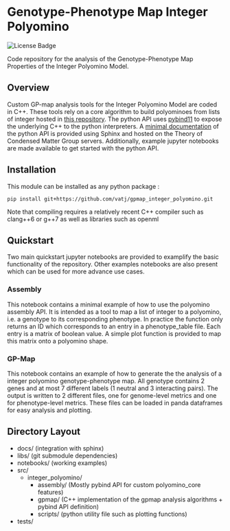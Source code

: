 # Genotype-Phenotype Map Integer Polyomino
![License Badge](https://img.shields.io/github/license/vatj/gpmap_integer_polyomino?style=plastic)

Code repository for the analysis of the Genotype-Phenotype Map Properties of the Integer Polyomino Model.

## Overview
Custom GP-map analysis tools for the Integer Polyomino Model are coded in C++. These tools rely on a core algorithm to build polyominoes from lists of integer hosted in [this repository](https://github.com/ASLeonard/polyomino_core). 
The python API uses [pybind11](https://pybind11.readthedocs.io/en/stable/) to expose the underlying C++ to the python interpreters. A [minimal documentation](http://files.tcm.phy.cam.ac.uk/~vatj2/gpmap_integer_polyomino/) of the python API is provided using Sphinx and hosted on the Theory of Condensed Matter Group servers.
Additionally, example jupyter notebooks are made available to get started with the python API.

## Installation

This module can be installed as any python package :
```shell
pip install git+https://github.com/vatj/gpmap_integer_polyomino.git
```
Note that compiling requires a relatively recent C++ compiler such as clang++6 or g++7 as well as libraries such as openml

## Quickstart

Two main quickstart jupyter notebooks are provided to examplify the basic functionality of the repository. Other examples notebooks are also present which can be used for more advance use cases.

### Assembly

This notebook contains a minimal example of how to use the polyomino assembly API. It is intended as a tool to map a list of integer to a polyomino, i.e. a genotype to its corresponding phenotype. In practice the function only returns an ID which corresponds to an entry in a phenotype_table file. Each entry is a matrix of boolean value. A simple plot function is provided to map this matrix onto a polyomino shape.

### GP-Map

This notebook contains an example of how to generate the the analysis of a integer polyomino genotype-phenotype map. All genotype contains 2 genes and at most 7 different labels (1 neutral and 3 interacting pairs). The output is written to 2 different files, one for genome-level metrics and one for phenotype-level metrics. These files can be loaded in panda dataframes for easy analysis and plotting.

## Directory Layout

+ docs/ (integration with sphinx)
+ libs/ (git submodule dependencies)
+ notebooks/ (working examples)
+ src/
  + integer_polyomino/
    + assembly/ (Mostly pybind API for custom polyomino_core features)
    + gpmap/ (C++ implementation of the gpmap analysis algorithms + pybind API definition)
    + scripts/ (python utility file such as plotting functions)
+ tests/
  

